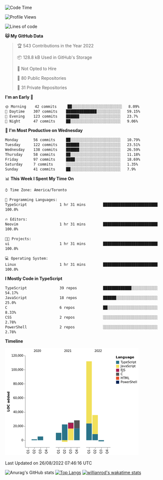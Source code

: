 <!--START_SECTION:waka-->
![Code Time](http://img.shields.io/badge/Code%20Time-278%20hrs%2015%20mins-blue)

![Profile Views](http://img.shields.io/badge/Profile%20Views-2-blue)

![Lines of code](https://img.shields.io/badge/From%20Hello%20World%20I%27ve%20Written-236%20Thousand%20lines%20of%20code-blue)

**🐱 My GitHub Data** 

> 🏆 543 Contributions in the Year 2022
 > 
> 📦 128.8 kB Used in GitHub's Storage 
 > 
> 🚫 Not Opted to Hire
 > 
> 📜 80 Public Repositories 
 > 
> 🔑 31 Private Repositories  
 > 
**I'm an Early 🐤** 

```text
🌞 Morning    42 commits     ██░░░░░░░░░░░░░░░░░░░░░░░   8.09% 
🌆 Daytime    307 commits    ██████████████░░░░░░░░░░░   59.15% 
🌃 Evening    123 commits    ██████░░░░░░░░░░░░░░░░░░░   23.7% 
🌙 Night      47 commits     ██░░░░░░░░░░░░░░░░░░░░░░░   9.06%

```
📅 **I'm Most Productive on Wednesday** 

```text
Monday       56 commits     ██░░░░░░░░░░░░░░░░░░░░░░░   10.79% 
Tuesday      122 commits    ██████░░░░░░░░░░░░░░░░░░░   23.51% 
Wednesday    138 commits    ██████░░░░░░░░░░░░░░░░░░░   26.59% 
Thursday     58 commits     ██░░░░░░░░░░░░░░░░░░░░░░░   11.18% 
Friday       97 commits     ████░░░░░░░░░░░░░░░░░░░░░   18.69% 
Saturday     7 commits      ░░░░░░░░░░░░░░░░░░░░░░░░░   1.35% 
Sunday       41 commits     ██░░░░░░░░░░░░░░░░░░░░░░░   7.9%

```


📊 **This Week I Spent My Time On** 

```text
⌚︎ Time Zone: America/Toronto

💬 Programming Languages: 
TypeScript               1 hr 31 mins        █████████████████████████   100.0%

🔥 Editors: 
Neovim                   1 hr 31 mins        █████████████████████████   100.0%

🐱‍💻 Projects: 
ui                       1 hr 31 mins        █████████████████████████   100.0%

💻 Operating System: 
Linux                    1 hr 31 mins        █████████████████████████   100.0%

```

**I Mostly Code in TypeScript** 

```text
TypeScript               39 repos            █████████████░░░░░░░░░░░░   54.17% 
JavaScript               18 repos            ██████░░░░░░░░░░░░░░░░░░░   25.0% 
C                        6 repos             ██░░░░░░░░░░░░░░░░░░░░░░░   8.33% 
CSS                      2 repos             ░░░░░░░░░░░░░░░░░░░░░░░░░   2.78% 
PowerShell               2 repos             ░░░░░░░░░░░░░░░░░░░░░░░░░   2.78%

```


**Timeline**

![Chart not found](https://raw.githubusercontent.com/wise-introvert/wise-introvert/master/charts/bar_graph.png) 


 Last Updated on 26/08/2022 07:46:16 UTC
<!--END_SECTION:waka-->

![Anurag's GitHub stats](https://github-readme-stats.vercel.app/api?username=wise-introvert&count_private=true&show_icons=true)
[![Top Langs](https://github-readme-stats.vercel.app/api/top-langs/?username=wise-introvert&langs_count=10)](https://github.com/anuraghazra/github-readme-stats)
[![willianrod's wakatime stats](https://github-readme-stats.vercel.app/api/wakatime?username=wiseintrovert)](https://github.com/anuraghazra/github-readme-stats)
